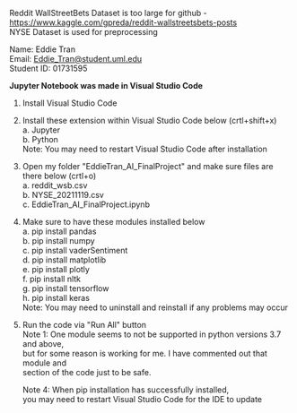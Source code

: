 Reddit WallStreetBets Dataset is too large for github - https://www.kaggle.com/gpreda/reddit-wallstreetsbets-posts <br />
NYSE Dataset is used for preprocessing <br />

Name: Eddie Tran <br />
Email: Eddie_Tran@student.uml.edu <br />
Student ID: 01731595 <br />

**Jupyter Notebook was made in Visual Studio Code** <br />

1. Install Visual Studio Code <br />

2. Install these extension within Visual Studio Code below (crtl+shift+x) <br />
	a. Jupyter <br />
	b. Python <br />
	Note: You may need to restart Visual Studio Code after installation <br />

3. Open my folder "EddieTran_AI_FinalProject" and make sure files are there below (crtl+o) <br />
	a. reddit_wsb.csv <br />
	b. NYSE_20211119.csv <br />
	c. EddieTran_AI_FinalProject.ipynb <br />

4. Make sure to have these modules installed below <br />
	a. pip install pandas <br />
	b. pip install numpy <br />
	c. pip install vaderSentiment <br />
	d. pip install matplotlib <br />
	e. pip install plotly <br />
	f. pip install nltk <br />
	g. pip install tensorflow <br />
	h. pip install keras <br />
	Note: You may need to uninstall and reinstall if any problems may occur <br />

4. Run the code via "Run All" button <br />
	Note 1: One module seems to not be supported in python versions 3.7 and above, <br />
		but for some reason is working for me. I have commented out that module and <br />
		section of the code just to be safe. <br />

	Note 4: When pip installation has successfully installed, <br />
		you may need to restart Visual Studio Code for the IDE to update <br />
    
    
